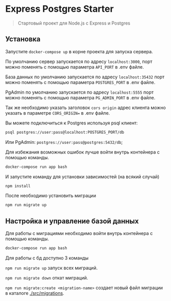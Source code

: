 # Express Postgres Starter

> Стартовый проект для Node.js с Express и Postgres

## Установка

Запустите `docker-compose up` в корне проекта для запуска сервера.

По умолчанию сервер запускается по адресу `localhost:3000`, порт можно поменять с помощью параметра `API_PORT` в .env файле.

База данных по умолчанию запускается по адресу `localhost:35432` порт можно поменять с помощью параметра `POSTGRES_PORT` в .env файле.

PgAdmin по умолчанию запускается по адресу `localhost:5555` порт можно поменять с помощью параметра `PG_ADMIN_PORT` в .env файле.

Так же необходимо указать заголовок `cors origin` адрес клиента можно указать в параметре `CORS_ORIGIN=` в .env файле.

Вы можете подключиться к Postgres используя psql клиент:

```sh
psql postgres://user:pass@localhost:POSTGRES_PORT/db
```

Или PgAdmin: `postgres://user:pass@postgres:5432/db`;

Для избежания возможных ошибок лучше войти внутрь контейнера с помощью команды. 
```sh
docker-compose run app bash
```
И запустите команду для установки зависимостей (на всякий случай)
```sh
npm install
```

После необходимо установить миграции
```sh
npm run migrate up
```

## Настройка и управление базой данных

Для работы с миграциями необходимо войти внутрь контейнера с помощью команды. 
```sh
docker-compose run app bash
```

Для работы с бд доступно 3 команды

`npm run migrate up` запуск всех миграций.

`npm run migrate down` откат миграций.

`npm run migrate:create <migration-name>`  создает новый файл миграции в каталоге [./src/migrations](./src/migrations).





